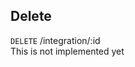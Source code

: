 
## Delete

<aside class="endpoint">
        <code>DELETE</code> /integration/:id
</aside>

<aside class="warning text">This is not implemented yet</aside>

